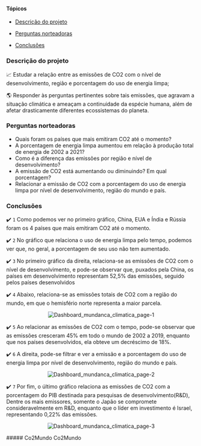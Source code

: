#### Tópicos 

- [Descrição do projeto](#descrição-do-projeto)

- [Perguntas norteadoras](#perguntas-norteadoras)

- [Conclusões](#conclusões)

### Descrição do projeto 

<p align="justify">

:chart_with_upwards_trend: Estudar a relação entre as emissões de CO2 com o nível de desenvolvimento, região e porcentagem do uso de energia limpa;

:earth_americas: Responder às perguntas pertinentes sobre tais emissões, que agravam a situação climática e ameaçam a continuidade da espécie humana, além de afetar drasticamente diferentes ecossistemas do planeta.
</p>

### Perguntas norteadoras 

<p align="justify">

- Quais foram os países que mais emitiram CO2 até o momento?
- A porcentagem de energia limpa aumentou em relação à produção total de energia de 2002 a 2021?
- Como é a diferença das emissões por região e nível de desenvolvimento?
- A emissão de CO2 está aumentando ou diminuindo? Em qual porcentagem?
- Relacionar a emissão de CO2 com a porcentagem do uso de energia limpa por nível de desenvolvimento, região do mundo e país.
</p>

### Conclusões

:heavy_check_mark: `1` Como podemos ver no primeiro gráfico, China, EUA e Índia e Rússia foram os 4 países que mais emitiram CO2 até o momento.

:heavy_check_mark: `2` No gráfico que relaciona o uso de energia limpa pelo tempo, podemos ver que, no geral, a porcentagem de seu uso não tem aumentado.

:heavy_check_mark: `3` No primeiro gráfico da direita, relaciona-se as emissões de CO2 com o nível de desenvolvimento, e pode-se observar que, puxados pela China, os países em desenvolvimento representam 52,5% das emissões, seguido pelos países desenvolvidos

:heavy_check_mark: `4` Abaixo, relaciona-se as emissões totais de CO2 com a região do mundo, em que o hemisfério norte representa a maior parcela.

<div align="center">

![Dashboard_mundanca_climatica_page-1](https://user-images.githubusercontent.com/61765025/229004627-856a3ed2-ece2-449e-ab67-a13b39490a35.jpg)

  </div>

:heavy_check_mark: `5` Ao relacionar as emissões de CO2 com o tempo, pode-se observar que as emissões cresceram 45% em todo o mundo de 2002 a 2019, enquanto que nos países desenvolvidos, ela obteve um decréscimo de 18%.

:heavy_check_mark: `6` A direita, pode-se filtrar e ver a emissão e a porcentagem do uso de energia limpa por nível de desenvolvimento, região do mundo e país.

<div align="center">

![Dashboard_mundanca_climatica_page-2](https://user-images.githubusercontent.com/61765025/229004647-e1b0a320-86ef-4424-b68b-a01975c896bd.jpg)

  </div>

:heavy_check_mark: `7` Por fim, o último gráfico relaciona as emissões de CO2 com a porcentagem do PIB destinada para pesquisas de desenvolvimento(R&D), Dentre os mais emissores, somente o Japão se compromete consideravelmente em R&D, enquanto que o líder em investimento é Israel, representando 0,22% das emissões.

<div align="center">

![Dashboard_mundanca_climatica_page-3](https://user-images.githubusercontent.com/61765025/229004685-cf2c6e7f-5a77-4e5d-841a-79f94af9219d.jpg)

  </div>

#####   C o 2 M u n d o 
 
 C o 2 M u n d o  
 